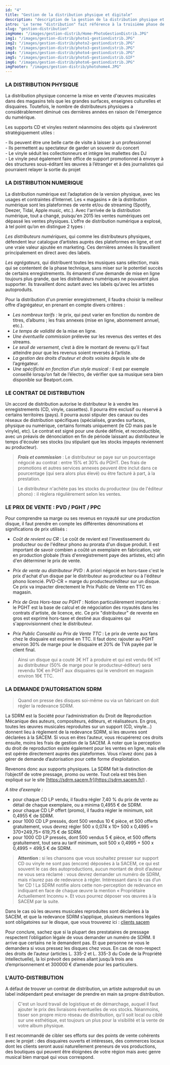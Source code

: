 ```yaml
---
id: "4"
title: "Gestion de la distribution physique et digitale"
description: "description de la gestion de la distribution physique et digitale"
intro: 'Le terme "distribution" fait référence à la troisième phase de production d''un enregistrement, qu''il s''agisse d''un album, d''un Ep ou d''un maxi. Cette phase englobe la commercialisation du produit à l''intention des consommateurs potentiels.'
slug: "gestion-distribution"
imgHome: "/images/gestion-distrib/Home-PhotoGestionDistrib.JPG"
img1: "/images/gestion-distrib/photo1-gestiondistrib.JPG"
img2: "/images/gestion-distrib/photo2-gestiondistrib.JPG"
img3: "/images/gestion-distrib/photo3-gestiondistrib.JPG"
img4: "/images/gestion-distrib/photo4-gestiondistrib.JPG"
img5: "/images/gestion-distrib/photo5-gestiondistrib.GIF"
img6: "/images/gestion-distrib/photo6-gestiondistrib.JPG"
imgFooter: "/images/gestion-distrib/photohome4.JPG"
---
```


<!-- section:start -->

### **LA DISTRIBUTION PHYSIQUE**

La distribution physique concerne la mise en vente d'œuvres musicales dans des magasins tels que les grandes surfaces, enseignes culturelles et disquaires. Toutefois, le nombre de distributeurs physiques a considérablement diminué ces dernières années en raison de l'émergence du numérique.

Les supports CD et vinyles restent néanmoins des objets qui s’avèreront stratégiquement utiles :

\- Ils peuvent être une belle carte de visite à laisser à un professionnel  
\- Ils permettent au spectateur de garder un souvenir du concert  
\- Le vinyle séduit les collectionneurs et intègre les mallettes des DJ  
\- Le vinyle peut également faire office de support promotionnel à envoyer à des structures sous-éditant les œuvres à l’étranger et à des journalistes qui pourraient relayer la sortie du projet

<!-- section:end -->
<!-- section:start -->

### **LA DISTRIBUTION NUMERIQUE**

La distribution numérique est l’adaptation de la version physique, avec les usages et contraintes d’Internet. Les « magasins » de la distribution numérique sont les plateformes de vente et/ou de streaming (Spotify, Deezer, Tidal, Apple music, etc.). Avec l'arrivée de la distribution numérique, tout a changé, puisqu'en 2015 les ventes numériques ont dépassé les ventes physiques. L’offre de distribution numérique a explosé, à tel point qu’on en distingue 2 types :

_Les distributeurs numériques_, qui comme les distributeurs physiques, défendent leur catalogue d’artistes auprès des plateformes en ligne, et ont une vraie valeur ajoutée en marketing. Ces dernières années ils travaillent principalement en direct avec des labels.

_Les agrégateurs_, qui distribuent toutes les musiques sans sélection, mais qui se contentent de la phase technique, sans miser sur le potentiel succès de certains enregistrements. Ils émanent d’une demande de mise en ligne toujours plus grande, que les distributeurs numériques ne pouvaient plus supporter. Ils travaillent donc autant avec les labels qu’avec les artistes autoproduits.

Pour la distribution d'un premier enregistrement, il faudra choisir la meilleur offre d’agrégateur, en prenant en compte divers critères :

- _Les nombreux tarifs :_ le prix, qui peut varier en fonction du nombre de titres, d’albums ; les frais annexes (mise en ligne, abonnement annuel, etc.).
- _Le temps de validité_ de la mise en ligne.
- _Une éventuelle commission_ prélevée sur les revenus des ventes et des streams.
- _Le seuil de versement_, c’est à dire le montant de revenu qu’il faut atteindre pour que les revenus soient reversés à l’artiste.
- _La gestion des droits d’auteur et droits voisins_ depuis le site de l’agrégateur.
- _Une spécificité en fonction d’un style musical :_ il est par exemple conseillé lorsqu’on fait de l’électro, de vérifier que sa musique sera bien disponible sur Beatport.com.

<!-- section:end -->
<!-- section:start -->

### **LE CONTRAT DE DISTRIBUTION**

Un accord de distribution autorise le distributeur le à vendre les enregistrements (CD, vinyle, cassettes).
Il pourra être exclusif ou réservé à certains territoires (pays). Il pourra aussi stipuler des canaux ou des réseaux de distribution spécifiques (spécialisés, grandes surfaces, physique ou numérique, certains formats uniquement (le CD mais pas le vinyle), etc).
Le contrat est signé pour une durée définie, et reconductible, avec un préavis de dénonciation en fin de période laissant au distributeur le temps d'écouler ses stocks (ou stipulant que les stocks impayés reviennent au producteur).

> **_Frais et commission_** : Le distributeur se paye sur un pourcentage négocié au contrat : entre 15% et 30% du PGHT. Des frais de promotions et autres services annexes peuvent être inclut dans ce pourcentage (qui sera alors plus élevé) ou être facturé à part, à la prestation.

> Le distributeur n'achète pas les stocks du producteur (ou de l'éditeur phono) : il règlera régulièrement selon les ventes.

<!-- section:end -->
<!-- section:start -->

### **LE PRIX DE VENTE : PVD / PGHT / PPC**

Pour comprendre sa marge ou ses revenus en royauté sur une production disque, il faut prendre en compte les différentes dénominations et significations de prix utilisés :

- _Coût de revient ou CR_ :
  Le coût de revient est l'investissement du producteur ou de l'éditeur phono au prorata d'un disque produit. Il est important de savoir combien a coûté un exemplaire en fabrication, voir en production globale (frais d'enregistrement paye des artistes, etc) afin d'en déterminer le prix de vente.

- _Prix de vente au distributeur PVD_ :
  A priori négocié en hors-taxe c'est le prix d'achat d'un disque par le distributeur au producteur ou à l'éditeur phono licencié. PVD-CR = marge du producteur/éditeur sur un disque. Ce prix va impacter directement le Prix Public de Vente en TTC en magasin.

- _Prix de Gros Hors-taxe ou PGHT_ :
  Notion particulièrement importante : le PGHT est la base de calcul et de négociation des royautés dans les contrats d'artiste, de licence, etc. Ce prix "distributeur" de revente en gros est exprimé hors-taxe et destiné aux disquaires qui s'approvisionnent chez le distributeur.

- _Prix Public Conseillé ou Prix de Vente TTC_ :
  Le prix de vente aux fans chez le disquaire est exprimé en TTC. Il faut donc rajouter au PGHT environ 30% de marge pour le disquaire et 20% de TVA payée par le client final.

> Ainsi un disque qui a couté 3€ HT à produire et qui est vendu 6€ HT au distributeur (50% de marge pour le producteur-éditeur) sera revendu 10€ en PGHT aux disquaires qui le vendront en magasin environ 16€ TTC.

<!-- section:end -->
<!-- section:start -->

### **LA DEMANDE D’AUTORISATION SDRM**

> Quand on presse des disques soi-même ou via un fabricant on doit régler la redevance SDRM.

La SDRM est la Société pour l’administration du Droit de Reproduction Mécanique des auteurs, compositeurs, éditeurs, et réalisateurs. En gros, toutes les œuvres musicales reproduites sur un support (CD, vinyle…) donnent lieu à règlement de la redevance SDRM, si les œuvres sont déclarées à la SACEM. Si vous en êtes l’auteur, vous récupérerez ces droits ensuite, moins les frais de gestion de la SACEM.
À noter que la perception du droit de reproduction existe également pour les ventes en ligne, mais elle est opérée directement auprès des plateformes. Vous n’avez donc pas à gérer de demande d’autorisation pour cette forme d’exploitation.

Revenons donc aux supports physiques. La SDRM fait la distinction de l’objectif de votre pressage, promo ou vente. Tout cela est très bien expliqué sur le site [https://sdrm.sacem.fr](https://sdrm.sacem.fr/) .

_A titre d’exemple :_

- pour chaque CD LP vendu, il faudra régler 7,40 % du prix de vente au détail de chaque exemplaire, ou a minima 0,4955 € de SDRM.
- pour chaque CD LP offert (promo), il faudra régler le minimum, soit 0,4955 € de SDRM.
- pour 1000 CD LP pressés, dont 500 vendus 10 € pièce, et 500 offerts gratuitement, vous devrez régler 500 x 0,074 x 10+ 500 x 0,4995 = 370+249,75= 619,75 € de SDRM.
- pour 1000 CD LP pressés, dont 500 vendus 5 € pièce, et 500 offerts gratuitement, tout sera au tarif minimum, soit 500 x 0,4995 + 500 x 0,4995 = 499,5 € de SDRM.

> **Attention :** si les chansons que vous souhaitez presser sur support CD ou vinyle ne sont pas (encore) déposées à la SACEM, ce qui est souvent le cas des autoproductions, aucun montant de droit d’auteur ne vous sera réclamé : vous devrez demander un numéro de SDRM, mais n’aurez pas de redevance à régler. Intéressant dans le cas d’un 1er CD ! La SDRM notifie alors cette non-perception de redevance en indiquant en face de chaque œuvre la mention « Propriétaire Actuellement Inconnu ». Et vous pourrez déposer vos œuvres à la SACEM par la suite.

Dans le cas où les œuvres musicales reproduites sont déclarées à la SACEM, et que la redevance SDRM s’applique, plusieurs mentions légales sont obligatoires sur le disque, que vous trouverez ici : [clients sacem](https://clients.sacem.fr/autorisations/production-de-disque-opo)

Pour conclure, sachez que si la plupart des prestataires de pressage respectent l’obligation légale de vous demander un numéro de SDRM. Il arrive que certains ne le demandent pas. Et que personne ne vous le demandera si vous pressez les disques chez vous. En cas de non-respect des droits de l’auteur (articles L. 335-2 et L. 335-3 du Code de la Propriété Intellectuelle), la loi prévoit des peines allant jusqu’à trois ans d’emprisonnement et 300000 € d’amende pour les particuliers.

<!-- section:end -->
<!-- section:start -->

### **L'AUTO-DISTRIBUTION**

A défaut de trouver un contrat de distribution, un artiste autoproduit ou un label indépendant peut envisager de prendre en main sa propre distribution.

> C'est un lourd travail de logistique et de démarchage, auquel il faut ajouter le prix des livraisons éventuelles de vos stocks. Néanmoins, tisser son propre micro réseau de distribution, qu'il soit local ou ciblé sur une esthétique, est toujours un plus pour la visibilité et la vente de votre album physique.

Il est recommandé de cibler ses efforts sur des points de vente cohérents avec le projet : des disquaires ouverts et intéresses, des commerces locaux dont les clients seront aussi naturellement preneurs de vos productions, des boutiques qui peuvent être éloignées de votre région mais avec genre musical bien marqué qui vous correspond.
